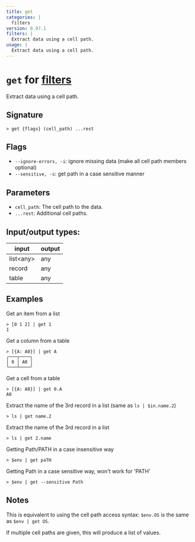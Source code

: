 ```yaml
---
title: get
categories: |
  filters
version: 0.97.1
filters: |
  Extract data using a cell path.
usage: |
  Extract data using a cell path.
---
```

<!-- This file is automatically generated. Please edit the command in https://github.com/nushell/nushell instead. -->

# `get` for [filters](/commands/categories/filters.md)

<div class='command-title'>Extract data using a cell path.</div>

## Signature

```> get {flags} (cell_path) ...rest```

## Flags

 -  `--ignore-errors, -i`: ignore missing data (make all cell path members optional)
 -  `--sensitive, -s`: get path in a case sensitive manner

## Parameters

 -  `cell_path`: The cell path to the data.
 -  `...rest`: Additional cell paths.


## Input/output types:

| input     | output |
| --------- | ------ |
| list\<any\> | any    |
| record    | any    |
| table     | any    |
## Examples

Get an item from a list
```nu
> [0 1 2] | get 1
1
```

Get a column from a table
```nu
> [{A: A0}] | get A
╭───┬────╮
│ 0 │ A0 │
╰───┴────╯

```

Get a cell from a table
```nu
> [{A: A0}] | get 0.A
A0
```

Extract the name of the 3rd record in a list (same as `ls | $in.name.2`)
```nu
> ls | get name.2

```

Extract the name of the 3rd record in a list
```nu
> ls | get 2.name

```

Getting Path/PATH in a case insensitive way
```nu
> $env | get paTH

```

Getting Path in a case sensitive way, won't work for 'PATH'
```nu
> $env | get --sensitive Path

```

## Notes
This is equivalent to using the cell path access syntax: `$env.OS` is the same as `$env | get OS`.

If multiple cell paths are given, this will produce a list of values.
